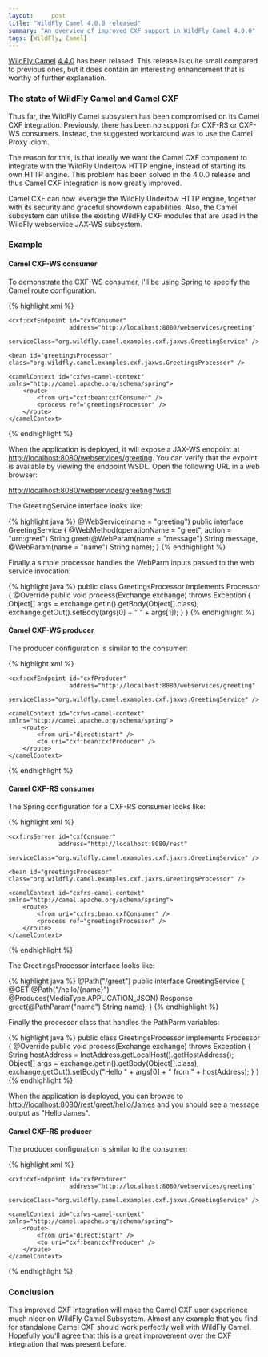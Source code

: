 ```yaml
---
layout:     post
title: "WildFly Camel 4.0.0 released"
summary: "An overview of improved CXF support in WildFly Camel 4.0.0"
tags: [WildFly, Camel]
---
```


[WildFly Camel](https://github.com/wildfly-extras/wildfly-camel) [4.4.0](https://github.com/wildfly-extras/wildfly-camel/releases/tag/4.0.0) has been relased. This release is quite small compared to previous ones, but it does contain an interesting enhancement that is worthy of further explanation.

### The state of WildFly Camel and Camel CXF

Thus far, the WildFly Camel subsystem has been compromised on its Camel CXF integration. Previously, there has been no support for
CXF-RS or CXF-WS consumers. Instead, the suggested workaround was to use the Camel Proxy idiom.

The reason for this, is that ideally we want the Camel CXF component to integrate with the WildFly Undertow HTTP engine, instead of starting its own HTTP engine. This
problem has been solved in the 4.0.0 release and thus Camel CXF integration is now greatly improved.

Camel CXF can now leverage the WildFly Undertow HTTP engine, together with its security and graceful showdown capabilities. Also, the Camel subsystem can utilise the
existing WildFly CXF modules that are used in the WildFly webservice JAX-WS subsystem.

### Example

#### Camel CXF-WS consumer

To demonstrate the CXF-WS consumer, I'll be using Spring to specify the Camel route configuration.

{% highlight xml %}
<beans xmlns="http://www.springframework.org/schema/beans"
       xmlns:xsi="http://www.w3.org/2001/XMLSchema-instance"
       xmlns:cxf="http://camel.apache.org/schema/cxf"
       xsi:schemaLocation="
        http://www.springframework.org/schema/beans http://www.springframework.org/schema/beans/spring-beans.xsd
        http://camel.apache.org/schema/cxf http://camel.apache.org/schema/cxf/camel-cxf.xsd
        http://camel.apache.org/schema/spring http://camel.apache.org/schema/spring/camel-spring.xsd">

    <cxf:cxfEndpoint id="cxfConsumer"
                     address="http://localhost:8080/webservices/greeting"
                     serviceClass="org.wildfly.camel.examples.cxf.jaxws.GreetingService" />

    <bean id="greetingsProcessor" class="org.wildfly.camel.examples.cxf.jaxws.GreetingsProcessor" />

    <camelContext id="cxfws-camel-context" xmlns="http://camel.apache.org/schema/spring">
        <route>
            <from uri="cxf:bean:cxfConsumer" />
            <process ref="greetingsProcessor" />
        </route>
    </camelContext>

</beans>
{% endhighlight %}

When the application is deployed, it will expose a JAX-WS endpoint at [http://localhost:8080/webservices/greeting](http://localhost:8080/webservices/greeting). You
can verify that the expoint is available by viewing the endpoint WSDL. Open the following URL in a web browser:

[http://localhost:8080/webservices/greeting?wsdl](http://localhost:8080/webservices/greeting?wsdl)

The GreetingService interface looks like:

{% highlight java %}
@WebService(name = "greeting")
public interface GreetingService {
    @WebMethod(operationName = "greet", action = "urn:greet")
    String greet(@WebParam(name = "message") String message, @WebParam(name = "name") String name);
}
{% endhighlight %}

Finally a simple processor handles the WebParm inputs passed to the web service invocation:

{% highlight java %}
public class GreetingsProcessor implements Processor {
    @Override
    public void process(Exchange exchange) throws Exception {
        Object[] args = exchange.getIn().getBody(Object[].class);
        exchange.getOut().setBody(args[0] + " " + args[1]);
    }
}
{% endhighlight %}


#### Camel CXF-WS producer

The producer configuration is similar to the consumer:

{% highlight xml %}
<beans xmlns="http://www.springframework.org/schema/beans"
       xmlns:xsi="http://www.w3.org/2001/XMLSchema-instance"
       xmlns:cxf="http://camel.apache.org/schema/cxf"
       xsi:schemaLocation="
        http://www.springframework.org/schema/beans http://www.springframework.org/schema/beans/spring-beans.xsd
        http://camel.apache.org/schema/cxf http://camel.apache.org/schema/cxf/camel-cxf.xsd
        http://camel.apache.org/schema/spring http://camel.apache.org/schema/spring/camel-spring.xsd">

    <cxf:cxfEndpoint id="cxfProducer"
                     address="http://localhost:8080/webservices/greeting"
                     serviceClass="org.wildfly.camel.examples.cxf.jaxws.GreetingService" />

    <camelContext id="cxfws-camel-context" xmlns="http://camel.apache.org/schema/spring">
        <route>
            <from uri="direct:start" />
            <to uri="cxf:bean:cxfProducer" />
        </route>
    </camelContext>

</beans>
{% endhighlight %}

#### Camel CXF-RS consumer

The Spring configuration for a CXF-RS consumer looks like:

{% highlight xml %}
<beans xmlns="http://www.springframework.org/schema/beans"
    xmlns:xsi="http://www.w3.org/2001/XMLSchema-instance"
    xmlns:cxf="http://camel.apache.org/schema/cxf"
    xsi:schemaLocation="
        http://www.springframework.org/schema/beans http://www.springframework.org/schema/beans/spring-beans.xsd
        http://camel.apache.org/schema/cxf http://camel.apache.org/schema/cxf/camel-cxf.xsd
        http://camel.apache.org/schema/spring http://camel.apache.org/schema/spring/camel-spring.xsd">

    <cxf:rsServer id="cxfConsumer"
                  address="http://localhost:8080/rest"
                  serviceClass="org.wildfly.camel.examples.cxf.jaxrs.GreetingService" />

    <bean id="greetingsProcessor" class="org.wildfly.camel.examples.cxf.jaxrs.GreetingsProcessor" />

    <camelContext id="cxfrs-camel-context" xmlns="http://camel.apache.org/schema/spring">
        <route>
            <from uri="cxfrs:bean:cxfConsumer" />
            <process ref="greetingsProcessor" />
        </route>
    </camelContext>
{% endhighlight %}

The GreetingsProcessor interface looks like:

{% highlight java %}
@Path("/greet")
public interface GreetingService {
    @GET
    @Path("/hello/{name}")
    @Produces(MediaType.APPLICATION_JSON)
    Response greet(@PathParam("name") String name);
}
{% endhighlight %}

Finally the processor class that handles the PathParm variables:

{% highlight java %}
public class GreetingsProcessor implements Processor {
    @Override
    public void process(Exchange exchange) throws Exception {
        String hostAddress = InetAddress.getLocalHost().getHostAddress();
        Object[] args = exchange.getIn().getBody(Object[].class);
        exchange.getOut().setBody("Hello " + args[0] + " from " + hostAddress);
    }
}
{% endhighlight %}

When the application is deployed, you can browse to [http://localhost:8080/rest/greet/hello/James](http://localhost:8080/rest/greet/hello/James) and
you should see a message output as "Hello James".


#### Camel CXF-RS producer

The producer configuration is similar to the consumer:

{% highlight xml %}
<beans xmlns="http://www.springframework.org/schema/beans"
       xmlns:xsi="http://www.w3.org/2001/XMLSchema-instance"
       xmlns:cxf="http://camel.apache.org/schema/cxf"
       xsi:schemaLocation="
        http://www.springframework.org/schema/beans http://www.springframework.org/schema/beans/spring-beans.xsd
        http://camel.apache.org/schema/cxf http://camel.apache.org/schema/cxf/camel-cxf.xsd
        http://camel.apache.org/schema/spring http://camel.apache.org/schema/spring/camel-spring.xsd">

    <cxf:cxfEndpoint id="cxfProducer"
                     address="http://localhost:8080/webservices/greeting"
                     serviceClass="org.wildfly.camel.examples.cxf.jaxws.GreetingService" />

    <camelContext id="cxfws-camel-context" xmlns="http://camel.apache.org/schema/spring">
        <route>
            <from uri="direct:start" />
            <to uri="cxf:bean:cxfProducer" />
        </route>
    </camelContext>

</beans>
{% endhighlight %}

### Conclusion

This improved CXF integration will make the Camel CXF user experience much nicer on WildFly Camel Subsystem. Almost any example that you find for standalone Camel
CXF should work perfectly well with WildFly Camel. Hopefully you'll agree that this is a great improvement over the CXF integration that was present before.
